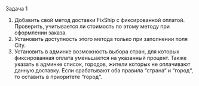 Задача 1
1. Добавить свой метод доставки FixShip с фиксированной оплатой. Проверить, учитывается ли стоимость по этому методу
   при оформлении заказа.
2. Установить доступность этого метода только при заполнении поля City.
3. Установить в админке возможность выбора стран, для которых фиксированная оплата уменьшается на указанный процент.
   Также указать в админке список, городов, жители которых не оплачивают данную доставку. Если срабатывают оба правила
   “страна“ и “город“, то оставить в приоритете “город“.

